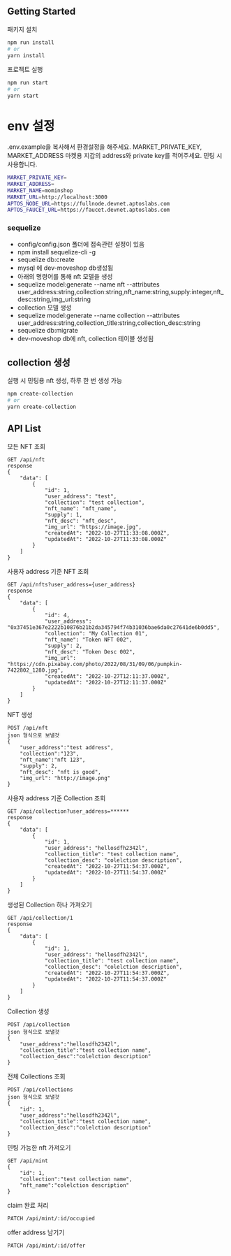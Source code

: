 ## Getting Started

패키지 설치
```bash
npm run install
# or
yarn install
```

프로젝트 실행
```bash
npm run start
# or
yarn start
```

# env 설정
.env.example을 복사해서 환경설정을 해주세요.
MARKET_PRIVATE_KEY, MARKET_ADDRESS 마켓용 지갑의 address와 private key를 적어주세요.
민팅 시 사용합니다.
```bash
MARKET_PRIVATE_KEY=
MARKET_ADDRESS=
MARKET_NAME=mominshop
MARKET_URL=http://localhost:3000
APTOS_NODE_URL=https://fullnode.devnet.aptoslabs.com
APTOS_FAUCET_URL=https://faucet.devnet.aptoslabs.com
```


### sequelize

- config/config.json 폴더에 접속관련 설정이 있음
- npm install sequelize-cli -g
- sequelize db:create
- mysql 에 dev-moveshop db생성됨
- 아래의 명령어를 통해 nft 모델을 생성
- sequelize model:generate --name nft --attributes user_address:string,collection:string,nft_name:string,supply:integer,nft_desc:string,img_url:string
- collection 모델 생성
- sequelize model:generate --name collection --attributes user_address:string,collection_title:string,collection_desc:string
- sequelize db:migrate
- dev-moveshop db에 nft, collection 테이블 생성됨

## collection 생성 
실행 시 민팅용 nft 생성, 하루 한 번 생성 가능
```bash
npm create-collection
# or
yarn create-collection
```


## API List

모든 NFT 조회

```
GET /api/nft
response
{
    "data": [
        {
            "id": 1,
            "user_address": "test",
            "collection": "test collection",
            "nft_name": "nft_name",
            "supply": 1,
            "nft_desc": "nft_desc",
            "img_url": "https://image.jpg",
            "createdAt": "2022-10-27T11:33:08.000Z",
            "updatedAt": "2022-10-27T11:33:08.000Z"
        }
    ]
}
```

사용자 address 기준 NFT 조회

```
GET /api/nfts?user_address={user_address}
response
{
    "data": [
        {
            "id": 4,
            "user_address": "0x37451e367e2222b10876b21b2da345794f74b31036bae6da0c27641de6b0dd5",
            "collection": "My Collection 01",
            "nft_name": "Token NFT 002",
            "supply": 2,
            "nft_desc": "Token Desc 002",
            "img_url": "https://cdn.pixabay.com/photo/2022/08/31/09/06/pumpkin-7422802_1280.jpg",
            "createdAt": "2022-10-27T12:11:37.000Z",
            "updatedAt": "2022-10-27T12:11:37.000Z"
        }
    ]
}
```

NFT 생성

```
POST /api/nft
json 형식으로 보낼것
{
    "user_address":"test address",
    "collection":"123",
    "nft_name":"nft 123",
    "supply": 2,
    "nft_desc": "nft is good",
    "img_url": "http://image.png"
}
```

사용자 address 기준 Collection 조회

```
GET /api/collection?user_address=******
response
{
    "data": [
        {
            "id": 1,
            "user_address": "hellosdfh2342l",
            "collection_title": "test collection name",
            "collection_desc": "colelction description",
            "createdAt": "2022-10-27T11:54:37.000Z",
            "updatedAt": "2022-10-27T11:54:37.000Z"
        }
    ]
}
```

생성된 Collection 하나 가져오기

```
GET /api/collection/1
response
{
    "data": [
        {
            "id": 1,
            "user_address": "hellosdfh2342l",
            "collection_title": "test collection name",
            "collection_desc": "colelction description",
            "createdAt": "2022-10-27T11:54:37.000Z",
            "updatedAt": "2022-10-27T11:54:37.000Z"
        }
    ]
}
```

Collection 생성

```
POST /api/collection
json 형식으로 보낼것
{
    "user_address":"hellosdfh2342l",
    "collection_title":"test collection name",
    "collection_desc":"colelction description"
}
```

전체 Collections 조회

```
POST /api/collections
json 형식으로 보낼것
{
    "id": 1,
    "user_address":"hellosdfh2342l",
    "collection_title":"test collection name",
    "collection_desc":"colelction description"
}
```

민팅 가능한 nft 가져오기
```
GET /api/mint
{
    "id": 1,
    "collection":"test collection name",
    "nft_name":"colelction description"
}
```

claim 완료 처리
```
PATCH /api/mint/:id/occupied
```

offer address 남기기
```
PATCH /api/mint/:id/offer
```
